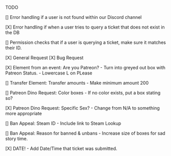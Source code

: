 TODO

[] Error handling if a user is not found within our Discord channel

[X] Error handling if when a user tries to query a ticket that does not exist in the DB

[] Permission checks that if a user is querying a ticket, make sure it matches their ID.

[X] General Request
[X] Bug Request

[X] Element from an event:  Are you Patreon?
    - Turn into greyed out box with Patreon Status.
    - Lowercase L on PLease

[] Transfer Element:  Transfer amounts
    - Make minimum amount 200

[] Patreon Dino Request: Color boxes
    - If no color exists, put a box stating so?

[X] Patreon Dino Request:  Specific Sex?
    - Change from N/A to something more appropriate

[] Ban Appeal: Steam ID
    - Include link to Steam Lookup

[] Ban Appeal: Reason for banned & unbans
    - Increase size of boxes for sad story time.

[X] DATE!
    - Add Date/Time that ticket was submitted.